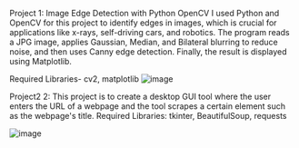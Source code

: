 Project 1: Image Edge Detection with Python OpenCV
I used Python and OpenCV for this project to identify edges in images, which is crucial for applications like x-rays, self-driving cars, and robotics. The program reads a JPG image, applies Gaussian, Median, and Bilateral blurring to reduce noise, and then uses Canny edge detection. Finally, the result is displayed using Matplotlib.

Required Libraries- cv2, matplotlib
![image](https://github.com/user-attachments/assets/ec4fa34b-4491-4151-8d1a-80928036e01a)

Project2 2: 
 This project is to create a desktop GUI tool where the user enters the URL of a webpage and the tool scrapes a certain element such as the webpage's title.
 Required Libraries: tkinter, BeautifulSoup, requests
 
 ![image](https://github.com/user-attachments/assets/0e3f7813-e0e1-4b6e-a60c-31ef30e90aec)
